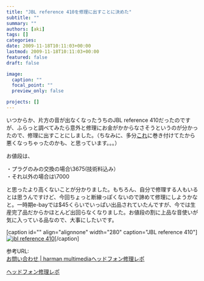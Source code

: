 ```yaml
---
title: "JBL reference 410を修理に出すことに決めた"
subtitle: ""
summary: ""
authors: [aki]
tags: []
categories: 
date: 2009-11-18T10:11:03+00:00
lastmod: 2009-11-18T10:11:03+00:00
featured: false
draft: false

image:
  caption: ""
  focal_point: ""
  preview_only: false

projects: []
---
```

いつからか、片方の音が出なくなったうちのJBL reference 410だったのですが、ふらっと調べてみたら意外と修理にお金がかからなさそうというのが分かったので、修理に出すことにしました。（ちなみに、多分[これ](http://www.amazon.co.jp/dp/B000AOAB2S)に巻き付けてたから悪くなっちゃったのかも、と思っています。。。）

お値段は、

・プラグのみの交換の場合\3675(技術料込み）  
・それ以外の場合は\7000

と思ったより高くないことが分かりました。もちろん、自分で修理する人もいるとは思うんですけど、今回ちょっと断線っぽくないので諦めて修理にしようかなと。一時期e-bayでは$45くらいでいっぱい出品されていたんですが、今では生産完了品だからかほとんど出回らなくなりました。お値段の割に上品な音使いが気に入っている品なので、大事にしたいです。

[caption id="" align="alignnone" width="280" caption="JBL reference 410"][![](https://ec3.images-amazon.com/images/I/41fcnOZazjL._SL500_AA280_.jpg "jbl reference 410")](http://www.amazon.co.jp/dp/B000WMEC9G/)[/caption]

参考URL:  
[お問い合わせ | harman multimedia](https://www.harman-multimedia.jp/hc/contact/contact)[ヘッドフォン修理レポ](http://limetarte.net/documents/reports/headphone.htm)

[ヘッドフォン修理レポ](http://limetarte.net/documents/reports/headphone.htm)

